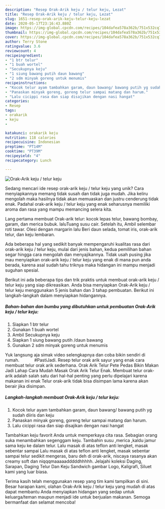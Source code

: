 ```yaml
---
description: "Resep Orak-Arik keju / telur keju, Lezat"
title: "Resep Orak-Arik keju / telur keju, Lezat"
slug: 1651-resep-orak-arik-keju-telur-keju-lezat
date: 2020-05-17T23:16:43.880Z
image: https://img-global.cpcdn.com/recipes/104dafea578a362b/751x532cq70/orak-arik-keju-telur-keju-foto-resep-utama.jpg
thumbnail: https://img-global.cpcdn.com/recipes/104dafea578a362b/751x532cq70/orak-arik-keju-telur-keju-foto-resep-utama.jpg
cover: https://img-global.cpcdn.com/recipes/104dafea578a362b/751x532cq70/orak-arik-keju-telur-keju-foto-resep-utama.jpg
author: Terry Stone
ratingvalue: 3.6
reviewcount: 4
recipeingredient:
- "1 btr telur"
- "1 buah wortel"
- "Secukupnya keju"
- "1 siung bawang putih daun bawang"
- "2 sdm minyak goreng untuk menumis"
recipeinstructions:
- "Kocok telur ayam tambahkan garam, daun bawang/ bawang putih yg sudah diiris dan keju"
- "Panaskan minyak goreng, goreng telur sampai matang dan harum."
- "Lalu cicippi rasa dan siap disajikan dengan nasi hangat"
categories:
- Resep
tags:
- orakarik
- keju
- 

katakunci: orakarik keju  
nutrition: 118 calories
recipecuisine: Indonesian
preptime: "PT14M"
cooktime: "PT39M"
recipeyield: "4"
recipecategory: Lunch

---
```



![Orak-Arik keju / telur keju](https://img-global.cpcdn.com/recipes/104dafea578a362b/751x532cq70/orak-arik-keju-telur-keju-foto-resep-utama.jpg)

Sedang mencari ide resep orak-arik keju / telur keju yang unik? Cara menyiapkannya memang tidak susah dan tidak juga mudah. Jika keliru mengolah maka hasilnya tidak akan memuaskan dan justru cenderung tidak enak. Padahal orak-arik keju / telur keju yang enak seharusnya memiliki aroma dan rasa yang mampu memancing selera kita.

Lang pertama membuat Orak-arik telur: kocok lepas telur, bawang bombay, garam, dan merica bubuk. laluTuang susu cair. Setelah itu, Ambil selembar roti tawar. Olesi dengan margarin lalu Beri daun selada, tomat iris, orak-arik telur, dan keju lembaran.

Ada beberapa hal yang sedikit banyak mempengaruhi kualitas rasa dari orak-arik keju / telur keju, mulai dari jenis bahan, kedua pemilihan bahan segar hingga cara mengolah dan menyajikannya. Tidak usah pusing jika mau menyiapkan orak-arik keju / telur keju yang enak di mana pun anda berada, karena asal sudah tahu triknya maka hidangan ini mampu menjadi suguhan spesial.


Berikut ini ada beberapa tips dan trik praktis untuk membuat orak-arik keju / telur keju yang siap dikreasikan. Anda bisa menyiapkan Orak-Arik keju / telur keju menggunakan 5 jenis bahan dan 3 tahap pembuatan. Berikut ini langkah-langkah dalam menyiapkan hidangannya.

<!--inarticleads1-->

##### Bahan-bahan dan bumbu yang dibutuhkan untuk pembuatan Orak-Arik keju / telur keju:

1. Siapkan 1 btr telur
1. Gunakan 1 buah wortel
1. Ambil Secukupnya keju
1. Siapkan 1 siung bawang putih /daun bawang
1. Gunakan 2 sdm minyak goreng untuk menumis


Yuk langsung aja simak video selengkapnya dan coba bikin sendiri di rumah. ⠀⠀⠀⠀ #PastiJadi. Resep telur orak arik sayur yang enak cara membuat telur orak arik sederhana. Orak Arik Telur Pete Pedas Bikin Makan Jadi Lahap Cara Mudah Masak Orak Arik Telur Enak. Membuat telur orak-arik adalah salah satu dari hal-hal penting yang perlu dipelajari karena makanan ini enak Telur orak-arik tidak bisa disimpan lama karena akan berair jika disimpan. 

<!--inarticleads2-->

##### Langkah-langkah membuat Orak-Arik keju / telur keju:

1. Kocok telur ayam tambahkan garam, daun bawang/ bawang putih yg sudah diiris dan keju
1. Panaskan minyak goreng, goreng telur sampai matang dan harum.
1. Lalu cicippi rasa dan siap disajikan dengan nasi hangat


Tambahkan keju favorit Anda untuk memperkaya cita rasa. Sebagian orang suka menambahkan segenggam keju. Tambahin susu ,merica ,kaldu jamur sama keju ke dalam telur. Lalu masak di atas teflon anti lengket, masak sebentar sampai Lalu masak di atas teflon anti lengket, masak sebentar sampai telur sedikit mengeras, baru deh di orak-arik, niscaya rasanya akan creamy soft dan niqqqmaaaaadddddhhhhh. Jelajahi koleksi Daging, Sarapan, Daging Telur Dan Keju Sandwich gambar Logo, Kaligrafi, Siluet kami yang luar biasa. 

Terima kasih telah menggunakan resep yang tim kami tampilkan di sini. Besar harapan kami, olahan Orak-Arik keju / telur keju yang mudah di atas dapat membantu Anda menyiapkan hidangan yang sedap untuk keluarga/teman maupun menjadi ide untuk berjualan makanan. Semoga bermanfaat dan selamat mencoba!
